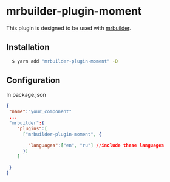 mrbuilder-plugin-moment
===
This plugin is designed to be used with [mrbuilder](https://github.com/jspears/mrbuilder).

## Installation
```sh
  $ yarn add "mrbuilder-plugin-moment" -D
```
## Configuration
In package.json
```json
{
 "name":"your_component"
 ...
 "mrbuilder":{
    "plugins":[
      ["mrbuilder-plugin-moment", {

        "languages":["en", "ru"] //include these languages
      }]
    ]

 }
}
```
